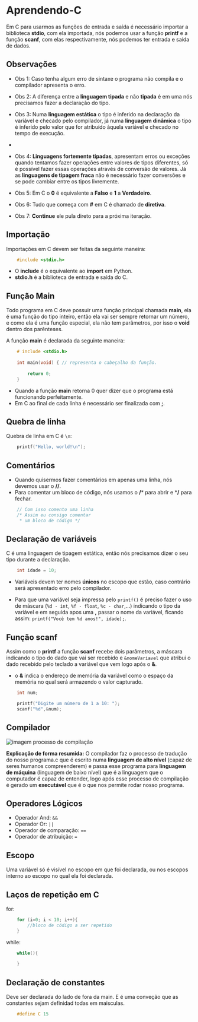 # Aprendendo-C

Em C para usarmos as funções de entrada e saída é necessário importar a biblioteca
**stdio**, com ela importada, nós podemos usar a função **printf** e a função **scanf**, com elas respectivamente, nós podemos ter entrada e saída de dados.

## Observações
- Obs 1: Caso tenha algum erro de sintaxe o programa não compila e o compilador apresenta o erro.

- Obs 2: A diferença entre a **linguagem tipada** e não **tipada** é em uma nós precisamos fazer a declaração do tipo.

- Obs 3: Numa **linguagem estática** o tipo é inferido na declaração da variável e checado pelo compilador, já numa **linguagem dinâmica** o tipo é inferido pelo valor que for atribuído àquela variável e checado no tempo de execução.
- 
- Obs 4: **Linguagens fortemente tipadas**, apresentam erros ou exceções quando tentamos fazer operações entre valores de tipos diferentes, só é possível fazer essas operações através de conversão de valores. Já as **linguagens de tipagem fraca** não é necessário fazer conversões e se pode cambiar entre os tipos livremente.

- Obs 5: Em C o **0** é equivalente a **Falso** e **1** a **Verdadeiro**.

- Obs 6: Tudo que começa com **#** em C é chamado de **diretiva**.

- Obs 7: **Continue** ele pula direto para a próxima iteração.

## Importação
Importações em C devem ser feitas da seguinte maneira:
```C
    #include <stdio.h>
```
- O **include** é o equivalente ao **import** em Python.
- **stdio.h** é a biblioteca de entrada e saída do C.

## Função Main
Todo programa em C deve possuir uma função principal chamada **main**, ela é uma função do tipo inteiro, então ela vai ser sempre retornar um número, e como ela é uma função especial, ela não tem parâmetros, por isso o **void** dentro dos parênteses.

A função **main** é declarada da seguinte maneira:
```C
    # include <stdio.h>
    
    int main(void) { // representa o cabeçalho da função.
        
        return 0;
    }
```
- Quando a função **main** retorna 0 quer dizer que o programa está funcionando perfeitamente.
- Em C ao final de cada linha é necessário ser finalizada com **;**.

## Quebra de linha
Quebra de linha em C é `\n`:
```C
    printf("Hello, world!\n");
```

## Comentários
- Quando quisermos fazer comentários em apenas uma linha, nós devemos usar o **//**.
- Para comentar um bloco de código, nós usamos o **/*** para abrir e ***/** para fechar.
````C
    // Com isso comento uma linha
    /* Assim eu consigo comentar
     * um bloco de código */
````

## Declaração de variáveis
C é uma linguagem de tipagem estática, então nós precisamos dizer o seu tipo durante a declaração.
````C
    int idade = 10;
````
- Variáveis devem ter nomes **únicos** no escopo que estão, caso contrário será apresentado erro pelo compilador.

- Para que uma variável seja impressa pelo `printf()` é preciso fazer o uso de máscara (`%d - int`, `%f - float`, `%c - char`,...) indicando o tipo da variável e em seguida apos uma **,** passar o nome da variável, ficando assim: `printf("Você tem %d anos!", idade);`.

## Função scanf
Assim como o **printf** a função **scanf** recebe dois parâmetros, a máscara indicando o tipo do dado que vai ser recebido e `&nomeVariavel` que atribui o dado recebido pelo teclado a variável que vem logo após o **&**.
- o **&** indica o endereço de memória da variável como o espaço da memória no qual será armazendo o valor capturado.
```C
    int num;

    printf("Digite um número de 1 a 10: ");
    scanf("%d",&num);
```
## Compilador
<img align="center" src="https://slideplayer.com.br/slide/17025453/98/images/10/Processo+de+compila%C3%A7%C3%A3o.jpg" alt="imagem processo de compilação">

**Explicação de forma resumida:**
    O compilador faz o processo de tradução do nosso programa.c que é escrito numa **linguagem de alto nível** (capaz de seres humanos compreenderem) e passa esse programa para **linguagem de máquina** (linguagem de baixo nível) que é a linguagem que o computador é capaz de entender, logo após esse processo de compilação é gerado um **executável** que é o que nos permite rodar nosso programa.

## Operadores Lógicos
- Operador And: `&&`
- Operador Or: `||`
- Operador de comparação: `==`
- Operador de atribuição: `=`

## Escopo
Uma variável só é visível no escopo em que foi declarada, ou nos escopos interno ao escopo no qual ela foi declarada.

## Laços de repetição em C

for:
```C
    for (i=0; i < 10; i++){
        //bloco de código a ser repetido    
    }
```
while:
````C
    while(){
    
    }
````

## Declaração de constantes
Deve ser declarada do lado de fora da main. E é uma conveção que as constantes sejam definidad todas em maisculas.


````c
    #define C 15
````